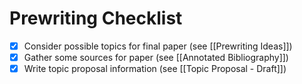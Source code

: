 # Prewriting Checklist

- [x] Consider possible topics for final paper (see [[Prewriting Ideas]])
- [x] Gather some sources for paper (see [[Annotated Bibliography]])
- [x] Write topic proposal information (see [[Topic Proposal - Draft]])